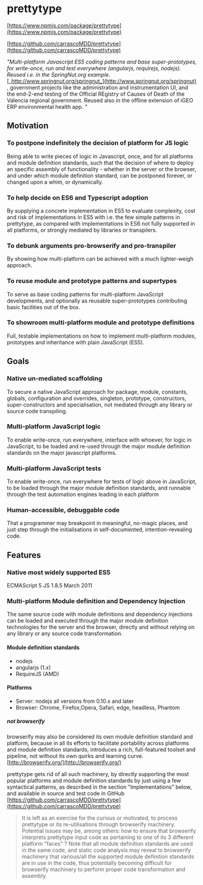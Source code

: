 # prettytype

[https://www.npmjs.com/package/prettytype](https://www.npmjs.com/package/prettytype)

[https://github.com/carrascoMDD/prettytype](https://github.com/carrascoMDD/prettytype)

_&quot;Multi-platform Javascript ES5 coding patterns and base super-prototypes, for write-once, run and test everywhere (angularjs, requirejs, nodejs). Reused i.e. in the SpringNut.org example._ [_http://www.springnut.org/springnut_](http://www.springnut.org/springnut) , government projects like the administration and instrumentation UI, and the end-2-end testing of the Official REgistry of Causes of Death of the Valencia regional government. Reused also in the offline extension of iGEO ERP environmental health app. _&quot;_

## Motivation

### To postpone indefinitely the decision of platform for JS logic

Being able to write pieces of logic in Javascript, once, and for all platforms and module definition standards, such that the decision of where to deploy an specific assembly of functionality - whether in the server or the browser, and under which module definition standard, can be postponed forever, or changed upon a whim, or dynamically.

### To help decide on ES6 and Typescript adoption

By supplying a concrete implementation in ES5 to evaluate complexity, cost and risk of implementations in ES5 with i.e. the few simple patterns in prettytype, as compared with implementations in ES6 not fully supported in all platforms, or strongly mediated by libraries or transpilers.

### To debunk arguments pro-browserify and pro-transpiler

By showing how multi-platform can be achieved with a much lighter-weigh approach.

### To reuse module and prototype patterns and supertypes

To serve as base coding patterns for multi-platform JavaScript developments, and optionally as reusable super-prototypes contributing basic facilities out of the box.

### To showroom multi-platform module and prototype definitions

Full, testable implementations on how to implement multi-platform modules, prototypes and inheritance with plain JavaScript (ES5).

## Goals

### Native un-mediated scaffolding

To secure a native JavaScript approach for package, module, constants, globals, configuration and overrides, singleton, prototype, constructors, super-constructors and specialisation, not mediated through any library or source code transpiling.

### Multi-platform JavaScript logic

To enable write-once, run everywhere, interface with whoever, for logic in JavaScript, to be loaded and re-used through the major module definition standards on the major javascript platforms.

### Multi-platform JavaScript tests

To enable write-once, run everywhere for tests of logic above in JavaScript, to be loaded through the major module definition standards, and runnable through the test automation engines leading in each platform

### Human-accessible, debuggable code

That a programmer may breakpoint in meaningful, no-magic places, and just step through the initialisations in self-documented, intention-revealing code.

## Features

### Native most widely supported ES5

ECMAScript 5 JS 1.8.5 March 2011

### Multi-platform Module definition and Dependency Injection

The same source code with module definitions and dependency injections can be loaded and executed through the major module definition technologies for the server and the browser, directly and without relying on any library or any source code transformation.

#### Module definition standards

- nodejs
- angularjs (1.x)
- RequireJS (AMD)

#### Platforms

- Server: nodejs all versions from 0.10.x and later
- Browser: Chrome, Firefox,Opera, Safari, edge, headless, Phantom

##### not browserify

browserify may also be considered its own module definition standard and platform, because in all its efforts to facilitate portability across platforms and module definition standards, introduces a rich, full-featured toolset and pipeline, not without its own quirks and learning curve. [http://browserify.org/](http://browserify.org/)

prettytype gets rid of all such machinery, by directly supporting the most popular platforms and module definition standards by just using a few syntactical patterns, as described in the section &quot;Implementations&quot; below, and available in source and test code in GitHub [https://github.com/carrascoMDD/prettytype](https://github.com/carrascoMDD/prettytype)

> It is left as an exercise for the curious or motivated, to process prettytype or its re-utilisations through browserify machinery. Potential issues may be, among others: how to ensure that browserify interprets prettytype input code as pertaining to one of its 3 different platform &quot;faces&quot; ? Note that all module definition standards are used in the same code, and static code analysis may reveal to browserify machinery that various/all the supported module definition standards are in use in the code, thus potentially becoming difficult for browserify machinery to perform proper code transformation and assembly.
